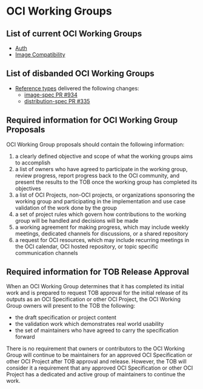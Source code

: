 # OCI Working Groups

## List of current OCI Working Groups

* [Auth](proposals/wg-auth.md)
* [Image Compatibility](proposals/wg-image-compatibility.md)

## List of disbanded OCI Working Groups

* [Reference types](proposals/wg-reference-types.md) delivered the following changes:
  * [image-spec PR #934](https://github.com/opencontainers/image-spec/pull/934)
  * [distribution-spec PR #335](https://github.com/opencontainers/distribution-spec/pull/335)

## Required information for OCI Working Group Proposals

OCI Working Group proposals should contain the following information:

1. a clearly defined objective and scope of what the working groups aims to
   accomplish
1. a list of owners who have agreed to participate in the working group, review
   progress, report progress back to the OCI community, and present the results
   to the TOB once the working group has completed its objectives
1. a list of OCI Projects, non-OCI projects, or organizations sponsoring the
   working group and participating in the implementation and use case
   validation of the work done by the group
1. a set of project rules which govern how contributions to the working group
   will be handled and decisions will be made
1. a working agreement for making progress, which may include weekly meetings,
   dedicated channels for discussions, or a shared repository
1. a request for OCI resources, which may include recurring meetings in the OCI
   calendar, OCI hosted repository, or topic specific communication channels

## Required information for TOB Release Approval

When an OCI Working Group determines that it has completed its initial work and
is prepared to request TOB approval for the initial release of its outputs as
an OCI Specification or other OCI Project, the OCI Working Group owners will
present to the TOB the following:

* the draft specification or project content
* the validation work which demonstrates real world usability
* the set of maintainers who have agreed to carry the specification forward

There is no requirement that owners or contributors to the OCI Working Group
will continue to be maintainers for an approved OCI Specification or other OCI
Project after TOB approval and release. However, the TOB will consider it a
requirement that any approved OCI Specification or other OCI Project has a dedicated
and active group of maintainers to continue the work.
